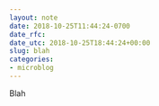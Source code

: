 ```yaml
---
layout: note
date: 2018-10-25T11:44:24-0700
date_rfc: 
date_utc: 2018-10-25T18:44:24+00:00
slug: blah
categories:
- microblog
---
```

Blah

